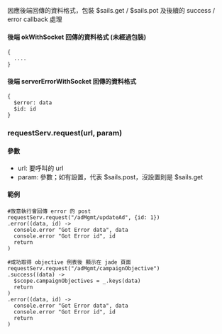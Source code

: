 因應後端回傳的資料格式，包裝 $sails.get / $sails.pot 及後續的 success / error callback 處理

#### 後端 okWithSocket 回傳的資料格式 (未經過包裝)
```
{
  ....
}
```

#### 後端 serverErrorWithSocket 回傳的資料格式
```
{
  $error: data
  $id: id
}
```

### requestServ.request(url, param)

#### 參數
- url: 要呼叫的 url
- param: 參數；如有設置，代表 $sails.post，沒設置則是 $sails.get

#### 範例
```
#故意執行會回傳 error 的 post
requestServ.request("/adMgmt/updateAd", {id: 1})
.error((data, id) ->
  console.error "Got Error data", data
  console.error "Got Error id", id
  return
)

#成功取得 objective 例表後 顯示在 jade 頁面
requestServ.request("/adMgmt/campaignObjective")
.success((data) ->
  $scope.campaignObjectives = _.keys(data)
  return
)
.error((data, id) ->
  console.error "Got Error data", data
  console.error "Got Error id", id
  return
)
```
